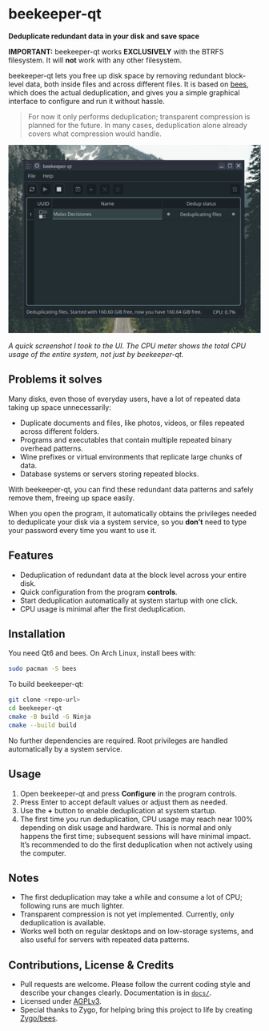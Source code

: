 # beekeeper-qt

**Deduplicate redundant data in your disk and save space**  

**IMPORTANT:** beekeeper-qt works **EXCLUSIVELY** with the BTRFS filesystem. It will **not** work with any other filesystem.  

beekeeper-qt lets you free up disk space by removing redundant block-level data, both inside files and across different files. It is based on [bees](https://github.com/Zygo/bees), which does the actual deduplication, and gives you a simple graphical interface to configure and run it without hassle.

> For now it only performs deduplication; transparent compression is planned for the future. In many cases, deduplication alone already covers what compression would handle.

![A quick screenshot I took to the UI. The CPU meter shows the total CPU usage of the entire system, not just by beekeeper-qt.](docs/ui.png)

*A quick screenshot I took to the UI. The CPU meter shows the total CPU usage of the entire system, not just by beekeeper-qt.*

## Problems it solves

Many disks, even those of everyday users, have a lot of repeated data taking up space unnecessarily:  

- Duplicate documents and files, like photos, videos, or files repeated across different folders.  
- Programs and executables that contain multiple repeated binary overhead patterns.  
- Wine prefixes or virtual environments that replicate large chunks of data.  
- Database systems or servers storing repeated blocks.  

With beekeeper-qt, you can find these redundant data patterns and safely remove them, freeing up space easily.  

When you open the program, it automatically obtains the privileges needed to deduplicate your disk via a system service, so you **don’t** need to type your password every time you want to use it.

## Features

- Deduplication of redundant data at the block level across your entire disk.  
- Quick configuration from the program **controls**.  
- Start deduplication automatically at system startup with one click.  
- CPU usage is minimal after the first deduplication.

## Installation

You need Qt6 and bees. On Arch Linux, install bees with:

```bash
sudo pacman -S bees
````

To build beekeeper-qt:

```bash
git clone <repo-url>
cd beekeeper-qt
cmake -B build -G Ninja
cmake --build build
```

No further dependencies are required. Root privileges are handled automatically by a system service.

## Usage

1. Open beekeeper-qt and press **Configure** in the program controls.
2. Press Enter to accept default values or adjust them as needed.
3. Use the **+** button to enable deduplication at system startup.
4. The first time you run deduplication, CPU usage may reach near 100% depending on disk usage and hardware. This is normal and only happens the first time; subsequent sessions will have minimal impact. It’s recommended to do the first deduplication when not actively using the computer.

## Notes

* The first deduplication may take a while and consume a lot of CPU; following runs are much lighter.
* Transparent compression is not yet implemented. Currently, only deduplication is available.
* Works well both on regular desktops and on low-storage systems, and also useful for servers with repeated data patterns.

## Contributions, License & Credits

* Pull requests are welcome. Please follow the current coding style and describe your changes clearly. Documentation is in [`docs/`](docs/).
* Licensed under [AGPLv3](https://www.gnu.org/licenses/agpl-3.0.html).
* Special thanks to Zygo, for helping bring this project to life by creating [Zygo/bees](https://github.com/Zygo/bees).
